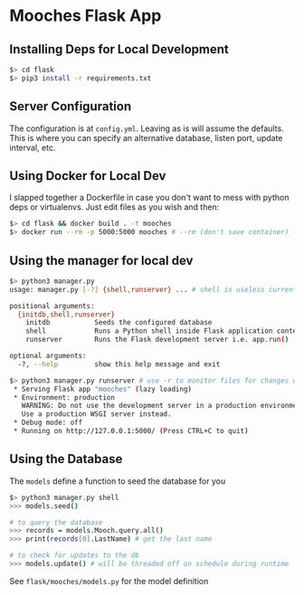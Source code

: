 # Mooches Flask App

## Installing Deps for Local Development

```bash
$> cd flask
$> pip3 install -r requirements.txt
```

## Server Configuration

The configuration is at `config.yml`. Leaving as is will assume the defaults.
This is where you can specify an alternative database, listen port, update interval, etc.

## Using Docker for Local Dev

I slapped together a Dockerfile in case you don't want to mess with python deps or virtualenvs.
Just edit files as you wish and then:

```bash
$> cd flask && docker build . -t mooches
$> docker run --rm -p 5000:5000 mooches # --rm (don't save container) -p (forward port on host to container)
```

## Using the manager for local dev

```bash
$> python3 manager.py
usage: manager.py [-?] {shell,runserver} ... # shell is useless currently

positional arguments:
  {initdb,shell,runserver}
    initdb           Seeds the configured database
    shell            Runs a Python shell inside Flask application context.
    runserver        Runs the Flask development server i.e. app.run()

optional arguments:
  -?, --help         show this help message and exit

$> python3 manager.py runserver # use -r to monitor files for changes without having to restart
 * Serving Flask app "mooches" (lazy loading)
 * Environment: production
   WARNING: Do not use the development server in a production environment.
   Use a production WSGI server instead.
 * Debug mode: off
 * Running on http://127.0.0.1:5000/ (Press CTRL+C to quit)

```

## Using the Database

The `models` define a function to seed the database for you

```bash
$> python3 manager.py shell
>>> models.seed()

# to query the database
>>> records = models.Mooch.query.all()
>>> print(records[0].LastName) # get the last name

# to check for updates to the db
>>> models.update() # will be threaded off on schedule during runtime
```

See `flask/mooches/models.py` for the model definition
